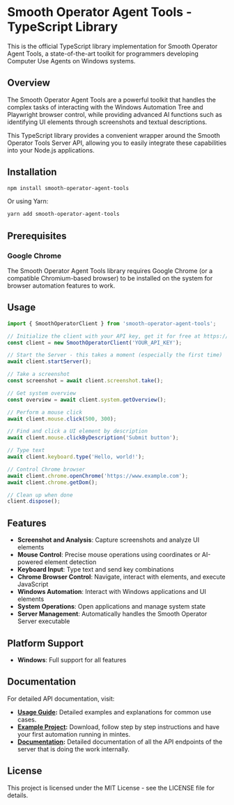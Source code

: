 # Smooth Operator Agent Tools - TypeScript Library

This is the official TypeScript library implementation for Smooth Operator Agent Tools, a state-of-the-art toolkit for programmers developing Computer Use Agents on Windows systems.

## Overview

The Smooth Operator Agent Tools are a powerful toolkit that handles the complex tasks of interacting with the Windows Automation Tree and Playwright browser control, while providing advanced AI functions such as identifying UI elements through screenshots and textual descriptions.

This TypeScript library provides a convenient wrapper around the Smooth Operator Tools Server API, allowing you to easily integrate these capabilities into your Node.js applications.

## Installation

```bash
npm install smooth-operator-agent-tools
```

Or using Yarn:

```bash
yarn add smooth-operator-agent-tools
```

## Prerequisites

### Google Chrome

The Smooth Operator Agent Tools library requires Google Chrome (or a compatible Chromium-based browser) to be installed on the system for browser automation features to work.

## Usage

```typescript
import { SmoothOperatorClient } from 'smooth-operator-agent-tools';

// Initialize the client with your API key, get it for free at https://screengrasp.com/api.html
const client = new SmoothOperatorClient('YOUR_API_KEY');

// Start the Server - this takes a moment (especially the first time)
await client.startServer();

// Take a screenshot
const screenshot = await client.screenshot.take();

// Get system overview
const overview = await client.system.getOverview();

// Perform a mouse click
await client.mouse.click(500, 300);

// Find and click a UI element by description
await client.mouse.clickByDescription('Submit button');

// Type text
await client.keyboard.type('Hello, world!');

// Control Chrome browser
await client.chrome.openChrome('https://www.example.com');
await client.chrome.getDom();

// Clean up when done
client.dispose();
```

## Features

- **Screenshot and Analysis**: Capture screenshots and analyze UI elements
- **Mouse Control**: Precise mouse operations using coordinates or AI-powered element detection
- **Keyboard Input**: Type text and send key combinations
- **Chrome Browser Control**: Navigate, interact with elements, and execute JavaScript
- **Windows Automation**: Interact with Windows applications and UI elements
- **System Operations**: Open applications and manage system state
- **Server Management**: Automatically handles the Smooth Operator Server executable

## Platform Support

- **Windows**: Full support for all features

## Documentation

For detailed API documentation, visit:

*   **[Usage Guide](docs/usage_guide.md):** Detailed examples and explanations for common use cases.
*   **[Example Project](https://github.com/fstandhartinger/smooth-operator-example-typescript):** Download, follow step by step instructions and have your first automation running in mintes.
*   **[Documentation](https://smooth-operator.online/agent-tools-api-docs/toolserverdocs):** Detailed documentation of all the API endpoints of the server that is doing the work internally.


## License

This project is licensed under the MIT License - see the LICENSE file for details.
